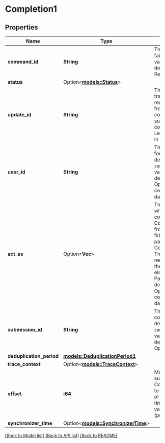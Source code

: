 # Completion1

## Properties

Name | Type | Description | Notes
------------ | ------------- | ------------- | -------------
**command_id** | **String** | The ID of the succeeded or failed command. Must be a valid LedgerString (as described in ``value.proto``). Required | 
**status** | Option<[**models::Status**](Status.md)> |  | [optional]
**update_id** | **String** | The update_id of the transaction or reassignment that resulted from the command with command_id. Only set for successfully executed commands. Must be a valid LedgerString (as described in ``value.proto``). | 
**user_id** | **String** | The user-id that was used for the submission, as described in ``commands.proto``. Must be a valid UserIdString (as described in ``value.proto``). Optional for historic completions where this data is not available. | 
**act_as** | Option<**Vec<String>**> | The set of parties on whose behalf the commands were executed. Contains the ``act_as`` parties from ``commands.proto`` filtered to the requesting parties in CompletionStreamRequest. The order of the parties need not be the same as in the submission. Each element must be a valid PartyIdString (as described in ``value.proto``). Optional for historic completions where this data is not available. | [optional]
**submission_id** | **String** | The submission ID this completion refers to, as described in ``commands.proto``. Must be a valid LedgerString (as described in ``value.proto``). Optional | 
**deduplication_period** | [**models::DeduplicationPeriod1**](DeduplicationPeriod1.md) |  | 
**trace_context** | Option<[**models::TraceContext**](TraceContext.md)> |  | [optional]
**offset** | **i64** | May be used in a subsequent CompletionStreamRequest to resume the consumption of this stream at a later time. Required, must be a valid absolute offset (positive integer). | 
**synchronizer_time** | Option<[**models::SynchronizerTime**](SynchronizerTime.md)> |  | [optional]

[[Back to Model list]](../README.md#documentation-for-models) [[Back to API list]](../README.md#documentation-for-api-endpoints) [[Back to README]](../README.md)



